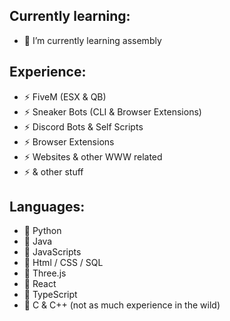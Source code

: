 ## Currently learning:


- 🌱 I’m currently learning assembly

## Experience:


- ⚡ FiveM (ESX & QB)
- ⚡ Sneaker Bots (CLI & Browser Extensions)
- ⚡ Discord Bots & Self Scripts
- ⚡ Browser Extensions
- ⚡ Websites & other WWW related
- ⚡ & other stuff

## Languages:


- 💬 Python
- 💬 Java
- 💬 JavaScripts
- 💬 Html / CSS / SQL
- 💬 Three.js
- 💬 React
- 💬 TypeScript
- 💬 C & C++ (not as much experience in the wild)

<!--
**SimpliAj/SimpliAj** is a ✨ _special_ ✨ repository because its `README.md` (this file) appears on your GitHub profile.

Here are some ideas to get you started:

- 🔭 I’m currently working on ...
- 🌱 I’m currently learning ...
- 👯 I’m looking to collaborate on ...
- 🤔 I’m looking for help with ...
- 💬 Ask me about ...
- 📫 How to reach me: ...
- 😄 Pronouns: ...
- ⚡ Fun fact: ...
-->
